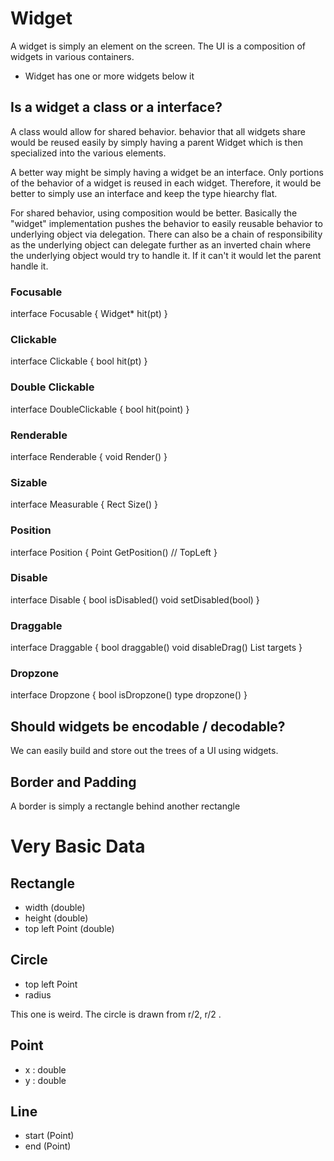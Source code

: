 # Widget

A widget is simply an element on the screen. The UI is a composition of widgets in various
containers.

-  Widget has one or more widgets below it

## Is a widget a class or a interface?

A class would allow for shared behavior. behavior that all widgets share would be reused easily
by simply having a parent Widget which is then specialized into the various elements.

A better way might be simply having a widget be an interface. Only portions of the behavior of
a widget is reused in each widget. Therefore, it would be better to simply use an interface and
keep the type hiearchy flat.

For shared behavior, using composition would be better. Basically the "widget" implementation pushes
the behavior to easily reusable behavior to underlying object via delegation. There can also be
a chain of responsibility as the underlying object can delegate further as an inverted chain where
the underlying object would try to handle it. If it can't it would let the parent handle it.

### Focusable

interface Focusable {
    Widget* hit(pt)
}

### Clickable

interface Clickable {
    bool hit(pt)
}

### Double Clickable

interface DoubleClickable {
    bool hit(point)
}

### Renderable

interface Renderable {
    void Render()
}

### Sizable

interface Measurable {
    Rect Size()
}

### Position

interface Position {
    Point GetPosition() // TopLeft
}

### Disable

interface Disable {
    bool isDisabled()
    void setDisabled(bool)
}

### Draggable 

interface Draggable {
    bool draggable()
    void disableDrag()
    List<targettype> targets
}

### Dropzone

interface Dropzone {
    bool isDropzone()
    type dropzone()
}

## Should widgets be encodable / decodable?

We can easily build and store out the trees of a UI using widgets.

## Border and Padding

A border is simply a rectangle behind another rectangle

# Very Basic Data

## Rectangle

- width (double)
- height (double)
- top left Point (double)

## Circle

- top left Point 
- radius

This one is weird. The circle is drawn from r/2, r/2 .

## Point

- x : double
- y : double 

## Line

- start (Point)
- end (Point)
